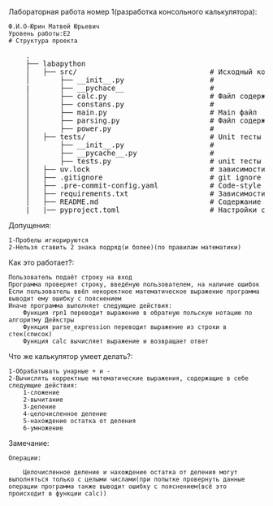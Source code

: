 Лабораторная работа номер 1(разработка консольного калькулятора):

    Ф.И.О-Юрин Матвей Юрьевич
    Уровень работы:E2
    # Структура проекта

 <pre>
    .
    ├── labapython
    │   ├── src/                               # Исходный код
    │       ├── __init__.py                    #
    |       ├── __pychace__                    #
    │       ├── calc.py                        # Файл содержащий в себе функцию вычисляющую выражение
    │       ├── constans.py                    #
    │       ├── main.py                        # Main файл
    │       ├── parsing.py                     # Файл содержащий в себе две функции, преобразующие входные данные
    │       ├── power.py                       #
    │   ├── tests/                             # Unit тесты
    │       ├── __init__.py                    #
    │       ├── __pycache__.py                 #
    │       ├── tests.py                       # unit тесты калькулятора
    │   ├── uv.lock                            # зависимости проекта
    │   ├── .gitignore                         # git ignore файл
    │   ├── .pre-commit-config.yaml            # Code-style проверка
    │   ├── requirements.txt                   # Зависимости
    │   ├── README.md                          # Содержание работы
    |   |── pyproject.toml                     # Настройки сборки
</pre>
Допущения:

    1-Пробелы игнорируются
    2-Нельзя ставить 2 знака подряд(и более)(по правилам математики)
Как это работает?:

    Пользователь подаёт строку на вход
    Программа проверяет строку, введёную пользователем, на наличие ошибок
    Если пользователь ввёл некоректное математическое выражение программа выводит ему ошибку с пояснением
    Иначе программа выполняет следующие действия:
        Функция rpn1 переводит выражение в обратную польскую нотацию по алгоритму Дейкстры
        Функция parse_expression переводит выражение из строки в стек(список)
        Функция calc вычисляет выражение и возвращает ответ
Что же калькулятор умеет делать?:

    1-Обрабатывать унарные + и -
    2-Вычислять корректные математические выражения, содержащие в себе следующие действия:
        1-сложение
        2-вычитание
        3-деление
        4-целочисленное деление
        5-нахождение остатка от деления
        6-умножение
Замечание:

    Операции:
    
        Целочисленное деление и нахождение остатка от деления могут выполняться только с целыми числами(при попытке провернуть данные операции программа также выводит ошибку с пояснением(всё это происходит в функции calc))
